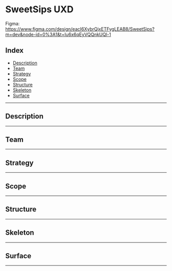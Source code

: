 <h1>SweetSips UXD</h1>

Figma:
https://www.figma.com/design/eacI6XybrQjxETFygLEAB8/SweetSips?m=dev&node-id=0%3A1&t=Iu6x6qEyVQQnkUQl-1 

<h2>Index</h2>
  <ul>
    <li><a href="#description">Description</a></li>
    <li><a href="#team">Team</a></li>
    <li><a href="#strategy">Strategy</a></li>
    <li><a href="#scope">Scope</a></li>
    <li><a href="#structure">Structure</a></li>
    <li><a href="#skeleton">Skeleton</a></li>
    <li><a href="#surface">Surface</a></li>
  </ul>
  
  <hr>

  <h2 id="description">Description</h2>
  <hr>

  <h2 id="team">Team</h2>
  <hr>

  <h2 id="strategy">Strategy</h2>
  <hr>

  <h2 id="scope">Scope</h2>
  <hr>

  <h2 id="structure">Structure</h2>
  <hr>

  <h2 id="skeleton">Skeleton</h2>
  <hr>

  <h2 id="surface">Surface</h2>
  <hr>
